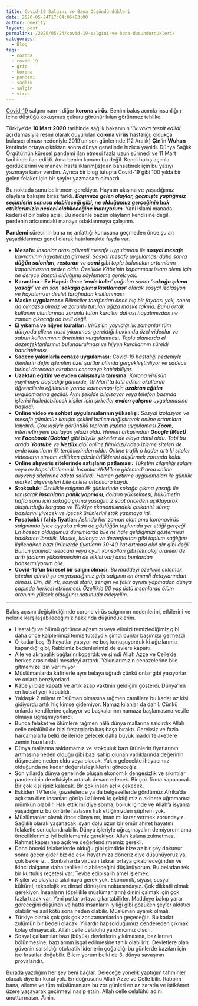 ```yaml
---
title: Covid-19 Salgını ve Bana Düşündürdükleri
date: 2020-05-24T17:04:06+03:00
author: omerify
layout: post
permalink: /2020/05/24/covid-19-salgini-ve-bana-dusundurdukleri/
categories:
  - Blog
tags:
  - corona
  - covid-19
  - grip
  - korona
  - pandemi
  - saglik
  - salgin
  - virus
---
```


<a href="https://tr.wikipedia.org/wiki/COVID-19" target="_blank" rel="noreferrer noopener nofollow">Covid-19</a> salgını nam-ı diğer **korona virüs**. Benim bakış açımla insanlığın içine düştüğü kokuşmuş çukuru görünür kılan görünmez tehlike.

Türkiye&#8217;de **10 Mart 2020** tarihinde sağlık bakanının &#8216;_ilk vaka tespit edildi_&#8216; açıklamasıyla resmi olarak duyurulan **corona virüs** hastalığı; oldukça bulaşıcı olması nedeniyle 2019&#8217;un son günlerinde (12 Aralık) **Çin**&#8216;in **Wuhan** kentinde ortaya çıktıktan sonra dünya genelinde hızlıca yayıldı. Dünya Sağlık Örgütü&#8217;nün küresel pandemi ilan etmesi fazla uzun sürmedi ve 11 Mart tarihinde ilan edildi. Ama benim konum bu değil. Kendi bakış açımla gördüklerimi ve manevi hastalıklarım(ız)dan bahsetmek için bu yazıyı yazmaya karar verdim. Ayrıca bir blog tutupta Covid-19 gibi 100 yılda bir gelen felaket için bir şeyler yazmasam olmazdı. 

Bu noktada şunu belirtmem gerekiyor. Hayatın akışına ve yaşadığımız olaylara bakışım biraz farklı. _**Başımıza gelen olaylar, geçmişte yaptığımız seçimlerin sonucu olabileceği gibi; ne olduğumuz gerçeğinin hak ettiklerimizin nedeni olabileceğine inanıyorum.**_ Yani islami manada kadersel bir bakış açısı. Bu nedenle bazen olayların kendisine değil, perdenin arkasındaki manaya odaklanmaya çalışırım.

**Pandemi** sürecinin bana ne anlattığı konusuna geçmeden önce şu an yaşadıklarımızı genel olarak hatırlamakta fayda var.

  * **Mesafe:** _İnsanlar arası güvenli mesafe uygulaması ile **sosyal mesafe** kavramının hayatımıza girmesi. Sosyal mesafe uygulaması daha sonra **düğün salonları**, **restoran** ve **cami** gibi toplu bulunulan ortamların kapatılmasına neden oldu. Özellikle Kâbe&#8217;nin kapanması islam alemi için ne derece önemli olduğunu söylememe gerek yok._
  * **Karantina &#8211; Ev Hapsi:** _Önce &#8216;**evde kalın**&#8216; çağrıları sonra &#8216;s**okağa çıkma yasağ**ı&#8217; ve en son &#8216;**sokağa çıkma kısıtlaması**&#8216; olarak sosyal izolasyon ve hayatımızın devlet tarafından kısıtlanması._ 
  * **Maske uygulaması:** _Bilimciler tarafından önce hiç bir faydası yok, sonra da olmazsa olmaz ve zorunlu tutulan ağıza maske takma. Bunu ortak kullanım alanlarında zorunlu tutan kurallar dahası hayatımızdan ne zaman çıkacağı da belli değil._
  * **El yıkama ve hijyen kuralları:** _Virüs&#8217;ün yayıldığı ilk zamanlar tüm dünyada ellerin nasıl yıkanması gerektiği hakkında özel videolar ve sabun kullanımının öneminin vurgulanması. Toplu alanlarda el dezenfektanlarının bulundurulması ve hijyen kurallarının sürekli hatırlatılması._
  * **Sadece yakınlarla cenaze uygulaması:** _Covid-19 hastalığı nedeniyle ölenlerin defin işlemleri özel şartlar altında gerçekleştiriliyor ve sadece birinci derecede akrabası cenazeye katılabiliyor._ 
  * **Uzaktan eğitim ve evden çalışmayla tanışma:** _Korona virüsün yayılmaya başladığı günlerde, 19 Mart&#8217;ta tatil edilen okullarda öğrencilerin eğitiminin yarıda kalmaması için **uzaktan eğitim** uygulamasına geçildi. Aynı şekilde bilgisayar veya telefon başında işlerini halledebilecek kişiler için şirketler **evden çalışma** uygulamasına başladı._
  * **Online video ve sohbet uygulamalarının yükselişi:** _Sosyal izolasyon ve mesafe günümüz iletişim şeklini hızlıca değiştirerek online ortamlara kaydırdı. Çok kişiyle görüntülü toplantı yapma uygulaması **Zoom**, internetin yeni parlayan yıldızı oldu. Hemen arkasından **Google (Meet)** ve **Facebook (Odalar)** gibi büyük şirketler de olaya dahil oldu. Tabi bu arada **Youtube** ve **Netflix** gibi online film/dizi/video izleme siteleri de evde kalanların ilk tercihlerinden oldu. Online trafik o kadar artı ki siteler videoların stream edilirken çözünürlüklerini düşürmek zorunda kaldı._
  * **Online alışveriş sitelerinde satışların patlaması:** _Tüketim çılgınlığı salgın veya ev hapsi dinlemedi. İnsanlar AVM&#8217;lere gidemedi ama online alışveriş sitelerine adeta saldırdı. Hemen getirme uygulamaları ile günlük market alışverişleri bile online ortamlara kaydı._
  * **Stokçuluk:** _Özellikle salgının ilk günlerinde sokağa çıkma yasağı ile tanışarak **insanların panik yapması**, doların yükselmesi, hükümetin hafta sonu için sokağa çıkma yasağını 2 saat önceden açıklayarak oluşturduğu kargaşa ve Türkiye ekonomisindeki çalkantılı süreç bazılarını yiyecek ve içecek ürünlerini stok yapmaya itti._ 
  * **Fırsatçılık / fahiş fiyatlar:** _Aslında her zaman olan ama koronavirüs salgınında iyice ayyuka çıkan aç gözlüğün toplumda yer ettiği gerçeği. En hassas olduğumuz durumlarda bile ne hale geldiğimizi göstermesi hakikaten ibretlik. Maske, kolonya ve dezenfektan gibi toplum sağlığını ilgilendiren bazı ürünlerde fiyatların 30-40 kat artması akıl alır gibi değil. Bunun yanında webcam veya oyun konsolları gibi teknoloji ürünleri de arttı (doların yükselmesinin de etkisi var) ama bunlardan bahsetmiyorum bile._
  * **Covid-19&#8217;un küresel bir salgın olması:** _Bu maddeyi özellikle eklemek istedim çünkü şu an yaşadığımız grip salgının en önemli detaylarından olması. Din, dil, ırk, sosyal statü, zengin ve fakir ayrımı yapmadan dünya çapında herkesi etkilemesi. Özellikle 60 yaş üstü insanlarda ölüm oranının yüksek olduğunu notunuda ekleyelim._

<hr />

Bakış açısını değiştirdiğimde corona virüs salgınının nedenlerini, etkilerini ve nelerle karşılaşabileceğimiz hakkında düşündüklerim.

  * Hastalığı ve ölümü görünce ağzımızı veya elimizi temizlediğimiz gibi daha önce kalplerimizi temiz tutsaydık şimdi bunlar başımıza gelmezdi.
  * O kadar boş (!) hayatlar yaşıyor ve boş konuşuyorduk ki ağızlarımız kapandığı gibi, Rabbimiz bedenlerimizi de evlere kapattı.
  * Aile ve akrabalık bağlarını kopardık ve şimdi Allah Azze ve Celle&#8217;de herkes arasındaki mesafeyi arttırdı. Yakınlarımızın cenazelerine bile gitmemize izin verilmiyor
  * Müslümanlarda kafirlerle aynı belaya uğradı çünkü onlar gibi yaşıyorlar ve onlara benziyorlardı. 
  * Kâbe&#8217;yi bize kapattı ve artık azap vaktinin geldiğini gösterdi. Dünya&#8217;nın en kutsal yeri kapatıldı.
  * Yaklaşık 2 milyar müslüman olmasına rağmen camiilere bu kadar az kişi gidiyordu artık hiç kimse gidemiyor. Namaz kılanlar da dahil. Çünkü onlarda kendilerine çalışıyor ve başkalarının namaza başlamasına vesile olmaya uğraşmıyorlardı.
  * Bunca felaket ve ölümlere rağmen hâlâ dünya mallarına saldırdık Allah celle celalühü&#8217;de bizi fırsatçılarla baş başa bıraktı. Gereksiz ve fazla harcamalarla belki de ileride gelecek daha büyük maddi felaketlere zemin hazırlandı.
  * Dünya mallarına saldırmamız ve stokçuluk bazı ürünlerin fiyatlarının artmasına neden olduğu gibi bazı sahip olunan varlıklarında değerinin düşmesine neden oldu veya olacak. Yakın gelecekte ihtiyacımız olduğunda ne kadar değersizleştiklerini göreceğiz.
  * Son yıllarda dünya genelinde oluşan ekonomik dengesizlik ve sıkıntılar pandeminin de etkisiyle artarak devam edecek. Bir çok firma kapanacak. Bir çok kişi işsiz kalacak. Bir çok insan açlık çekecek.
  * Eskiden TV&#8217;lerde, gazetelerde ya da belgesellerde gördümüz Afrika&#8217;da açlıktan ölen insanları görüp üzülerek iç çektiğimiz o akibete uğramamız mümkün olabilir. Hak ettik mi diye sorma, bolluk içinde ve Allah&#8217;a isyanla yaşadığımız bu ömürle fazlasını hak ettiğimizden şüphem yok.
  * Müslümanlar olarak önce dünya mı, iman mı karar vermek zorundayız. Sağlıklı olarak yaşanacak isyan dolu uzun bir ömür ahiret hayatını felaketle sonuçlandırabilir. Dünya işleriyle uğraşmayalım demiyorum ama önceliklerimizi iyi belirlememiz gerekiyor. Allah kuluna zulmetmez. Rahmet kapısı hep açık ve değerlendirmemiz gerekli.
  * Daha önceki felaketlerde olduğu gibi şimdide bize az bir şey dokunur sonra geçer gider biz de eski hayatımıza döneriz diye düşünüyoruz ya, çok bekleriz&#8230; Sonbaharda virüsün tekrar ortaya çıkabileceğinden ve ikinci dalganın daha tehlikeli olabileceğini düşünüyorum. Bu beladan tek bir kurtuluş reçetesi var: Tevbe edip salih amel işlemek. 
  * Kişiler ve olaylara takılmaya gerek yok. Ekonomik, siyasi, sosyal, kültürel, teknolojik ve dinsel dönüşüm noktasındayız. Çok dikkatli olmak gerekiyor. İnsanların (özellikle müslümanların) dinini çalmak için çok fazla tuzak var. Yeni putlar ortaya çıkartabilirler. Maddeye bakıp yarar göreceğini düşünen ve hatta insanların iyiliği gibi gözüken şeyler aldatıcı olabilir ve asıl kötü sona neden olabilir. Müslüman uyanık olmalı.
  * Türkiye olarak çok çok çok zor zamanlardan geçeceğiz. Bu kadar zulümün bir bedeli olacak. Yıllardır hapsolduğumuz cendereden çıkmak kolay olmayacak. Allah celle celalühü yardımcımız olsun.
  * Sosyal çalkantılar bazı (büyük) devletlerin yıkılmasına, bazılarının bölünmesine, bazılarının işgal edilmesine tanık olabiliriz. Devletlere olan güvenin sarsıldığı otokratik liderlerin çoğaldığı bu günlerde bazıları için ise fırsatlar doğabilir. Bilemiyorum belki de 3. dünya savaşının provalarıdır. 

Burada yazdığım her şey beni bağlar. Geleceğe yönelik yaptığım tahminler olacak diye bir kural yok. En doğrusunu Allah Azze ve Celle bilir. Rabbim bana, aileme ve tüm müslümanlara bu zor günleri en az zararla ve istikâmet üzere yaşayarak geçirmeyi nasip etsin. Allah celle celalühü adını unutturmasın. Amin.